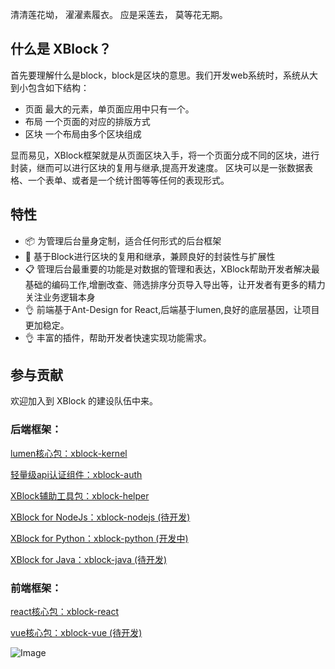 清清莲花坳， 濯濯素履衣。
应是采莲去， 莫等花无期。


## 什么是 XBlock？

首先要理解什么是block，block是区块的意思。我们开发web系统时，系统从大到小包含如下结构：
- 页面 最大的元素，单页面应用中只有一个。
- 布局 一个页面的对应的排版方式
- 区块 一个布局由多个区块组成

显而易见，XBlock框架就是从页面区块入手，将一个页面分成不同的区块，进行封装，继而可以进行区块的复用与继承,提高开发速度。
区块可以是一张数据表格、一个表单、或者是一个统计图等等任何的表现形式。



## 特性

- 📦 为管理后台量身定制，适合任何形式的后台框架
- 🚀 基于Block进行区块的复用和继承，兼顾良好的封装性与扩展性
- 📋 管理后台最重要的功能是对数据的管理和表达，XBlock帮助开发者解决最基础的编码工作,增删改查、筛选排序分页导入导出等，让开发者有更多的精力关注业务逻辑本身
- 👌 前端基于Ant-Design for React,后端基于lumen,良好的底层基因，让项目更加稳定。
- 👌 丰富的插件，帮助开发者快速实现功能需求。

## 参与贡献

 欢迎加入到 XBlock 的建设队伍中来。

### 后端框架：
 [lumen核心包：xblock-kernel](https://github.com/yysel/xblock-kernel)
 
 [轻量级api认证组件：xblock-auth](https://github.com/yysel/xblock-auth)
 
 [XBlock辅助工具包：xblock-helper](https://github.com/yysel/xblock-helper)
 
 [XBlock for NodeJs：xblock-nodejs (待开发)](https://github.com/yysel/xblock-nodejs)
 
 [XBlock for Python：xblock-python (开发中)](https://github.com/yysel/xblock-python)
 
 [XBlock for Java：xblock-java (待开发)](https://github.com/yysel/xblock-java)
 
 ### 前端框架：
 
 [react核心包：xblock-react](https://github.com/yysel/xblock-react)
 
 [vue核心包：xblock-vue (待开发)](https://github.com/yysel/xblock-vue)
 
![Image](http://doc.mylaravel.cn/qrcode.jpg)


